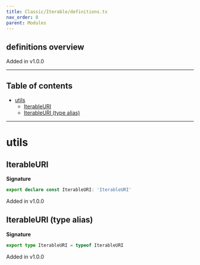 ```yaml
---
title: Classic/Iterable/definitions.ts
nav_order: 8
parent: Modules
---
```


## definitions overview

Added in v1.0.0

---

<h2 class="text-delta">Table of contents</h2>

- [utils](#utils)
  - [IterableURI](#iterableuri)
  - [IterableURI (type alias)](#iterableuri-type-alias)

---

# utils

## IterableURI

**Signature**

```ts
export declare const IterableURI: 'IterableURI'
```

Added in v1.0.0

## IterableURI (type alias)

**Signature**

```ts
export type IterableURI = typeof IterableURI
```

Added in v1.0.0
